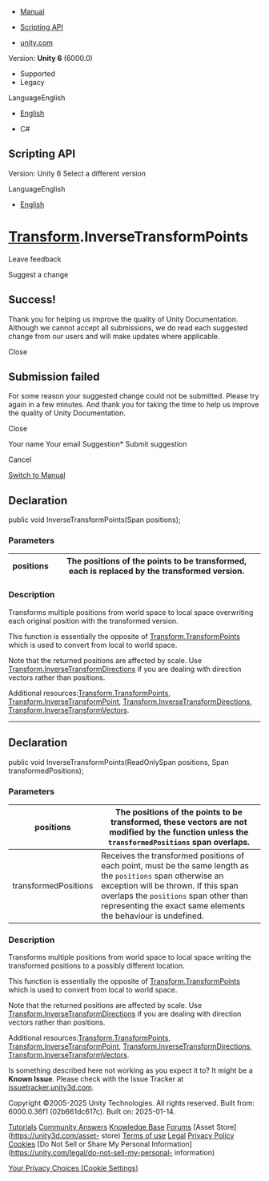 [ ]()

  * [Manual](../Manual/index.html)
  * [Scripting API](../ScriptReference/index.html)

  * [unity.com](https://unity.com/)

Version: **Unity 6** (6000.0)

  * Supported
  * Legacy

LanguageEnglish

  * [English]()

  * C#

[ ](https://docs.unity3d.com)

## Scripting API

Version: Unity 6 Select a different version

LanguageEnglish

  * [English]()

#  [Transform](Transform.html).InverseTransformPoints

Leave feedback

Suggest a change

## Success!

Thank you for helping us improve the quality of Unity Documentation. Although
we cannot accept all submissions, we do read each suggested change from our
users and will make updates where applicable.

Close

## Submission failed

For some reason your suggested change could not be submitted. Please <a>try
again</a> in a few minutes. And thank you for taking the time to help us
improve the quality of Unity Documentation.

Close

Your name Your email Suggestion* Submit suggestion

Cancel

[Switch to Manual](../Manual/class-Transform.html "Go to Transform Component
in the Manual")

## Declaration

public void InverseTransformPoints(Span<Vector3> positions);

### Parameters

positions | The positions of the points to be transformed, each is replaced by the transformed version.  
---|---  
  
### Description

Transforms multiple positions from world space to local space overwriting each
original position with the transformed version.

This function is essentially the opposite of
[Transform.TransformPoints](Transform.TransformPoints.html) which is used to
convert from local to world space.  
  
Note that the returned positions are affected by scale. Use
[Transform.InverseTransformDirections](Transform.InverseTransformDirections.html)
if you are dealing with direction vectors rather than positions.  
  
Additional
resources:[Transform.TransformPoints](Transform.TransformPoints.html),
[Transform.InverseTransformPoint](Transform.InverseTransformPoint.html),
[Transform.InverseTransformDirections](Transform.InverseTransformDirections.html),
[Transform.InverseTransformVectors](Transform.InverseTransformVectors.html).

* * *

## Declaration

public void InverseTransformPoints(ReadOnlySpan<Vector3> positions,
Span<Vector3> transformedPositions);

### Parameters

positions | The positions of the points to be transformed, these vectors are not modified by the function unless the `transformedPositions` span overlaps.  
---|---  
transformedPositions | Receives the transformed positions of each point, must be the same length as the `positions` span otherwise an exception will be thrown. If this span overlaps the `positions` span other than representing the exact same elements the behaviour is undefined.  
  
### Description

Transforms multiple positions from world space to local space writing the
transformed positions to a possibly different location.

This function is essentially the opposite of
[Transform.TransformPoints](Transform.TransformPoints.html) which is used to
convert from local to world space.  
  
Note that the returned positions are affected by scale. Use
[Transform.InverseTransformDirections](Transform.InverseTransformDirections.html)
if you are dealing with direction vectors rather than positions.  
  
Additional
resources:[Transform.TransformPoints](Transform.TransformPoints.html),
[Transform.InverseTransformPoint](Transform.InverseTransformPoint.html),
[Transform.InverseTransformDirections](Transform.InverseTransformDirections.html),
[Transform.InverseTransformVectors](Transform.InverseTransformVectors.html).

Is something described here not working as you expect it to? It might be a
**Known Issue**. Please check with the Issue Tracker at
[issuetracker.unity3d.com](https://issuetracker.unity3d.com).

Copyright ©2005-2025 Unity Technologies. All rights reserved. Built from:
6000.0.36f1 (02b661dc617c). Built on: 2025-01-14.

[Tutorials](https://unity3d.com/learn) [Community
Answers](https://answers.unity3d.com) [Knowledge
Base](https://support.unity3d.com/hc/en-us)
[Forums](https://forum.unity3d.com) [Asset Store](https://unity3d.com/asset-
store) [Terms of use](https://docs.unity3d.com/Manual/TermsOfUse.html)
[Legal](https://unity.com/legal) [Privacy
Policy](https://unity.com/legal/privacy-policy)
[Cookies](https://unity.com/legal/cookie-policy) [Do Not Sell or Share My
Personal Information](https://unity.com/legal/do-not-sell-my-personal-
information)

[Your Privacy Choices (Cookie Settings)](javascript:void\(0\);)

